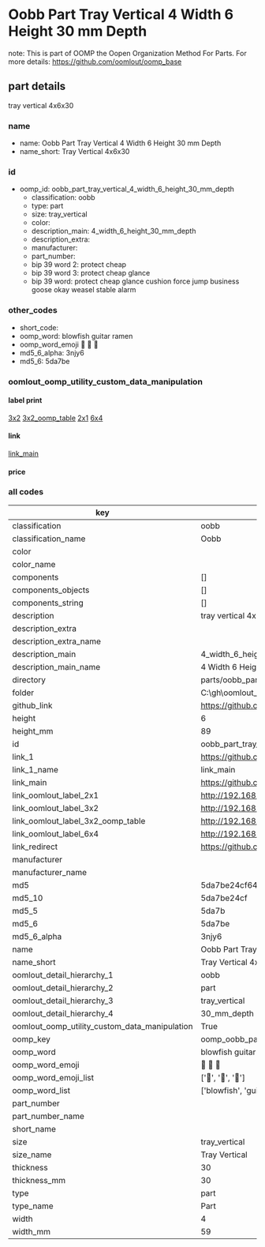 # Oobb Part Tray Vertical 4 Width 6 Height 30 mm Depth  

note: This is part of OOMP the Oopen Organization Method For Parts. For more details: https://github.com/oomlout/oomp_base

##  part details
  



tray vertical 4x6x30



### name
* name: Oobb Part Tray Vertical 4 Width 6 Height 30 mm Depth
* name_short: Tray Vertical 4x6x30 
### id
* oomp_id: oobb_part_tray_vertical_4_width_6_height_30_mm_depth
  * classification: oobb
  * type: part
  * size: tray_vertical
  * color: 
  * description_main: 4_width_6_height_30_mm_depth
  * description_extra: 
  * manufacturer: 
  * part_number: 
  * bip 39 word 2: protect cheap
  * bip 39 word 3: protect cheap glance
  * bip 39 word: protect cheap glance cushion force jump business goose okay weasel stable alarm

### other_codes
* short_code: 
* oomp_word: blowfish guitar ramen
* oomp_word_emoji :blowfish: :guitar: :ramen:
* md5_6_alpha: 3njy6
* md5_6: 5da7be






### oomlout_oomp_utility_custom_data_manipulation
#### label print
[3x2](http://192.168.1.245:1112/?label=oomp%203njy6)
[3x2_oomp_table](http://192.168.1.108:1112/?label=oomp%203njy6)
[2x1](http://192.168.1.242:1112/?label=oomp%203njy6)
[6x4](http://192.168.1.55:1112/?label=oomp%203njy6)    

#### link

[link_main](https://github.com/oomlout/oomlout_oobb_version_4_generated_parts/tree/main/navigation_oomp/oobb/part/tray_vertical/4_width_6_height_30_mm_depth/part)                              

#### price







### all codes 
| key | value |  
| --- | --- |  
| classification | oobb |  
| classification_name | Oobb |  
| color |  |  
| color_name |  |  
| components | [] |  
| components_objects | [] |  
| components_string | [] |  
| description | tray vertical 4x6x30 |  
| description_extra |  |  
| description_extra_name |  |  
| description_main | 4_width_6_height_30_mm_depth |  
| description_main_name | 4 Width 6 Height 30 mm Depth |  
| directory | parts/oobb_part_tray_vertical_4_width_6_height_30_mm_depth |  
| folder | C:\gh\oomlout_oobb_version_4_generated_parts\parts\oobb_part_tray_vertical_4_width_6_height_30_mm_depth |  
| github_link | https://github.com/oomlout/oomlout_oomp_part_src/tree/main/parts/oobb_part_tray_vertical_4_width_6_height_30_mm_depth |  
| height | 6 |  
| height_mm | 89 |  
| id | oobb_part_tray_vertical_4_width_6_height_30_mm_depth |  
| link_1 | https://github.com/oomlout/oomlout_oobb_version_4_generated_parts/tree/main/navigation_oomp/oobb/part/tray_vertical/4_width_6_height_30_mm_depth/part |  
| link_1_name | link_main |  
| link_main | https://github.com/oomlout/oomlout_oobb_version_4_generated_parts/tree/main/navigation_oomp/oobb/part/tray_vertical/4_width_6_height_30_mm_depth/part |  
| link_oomlout_label_2x1 | http://192.168.1.242:1112/?label=oomp%203njy6 |  
| link_oomlout_label_3x2 | http://192.168.1.245:1112/?label=oomp%203njy6 |  
| link_oomlout_label_3x2_oomp_table | http://192.168.1.108:1112/?label=oomp%203njy6 |  
| link_oomlout_label_6x4 | http://192.168.1.55:1112/?label=oomp%203njy6 |  
| link_redirect | https://github.com/oomlout/oomlout_oobb_version_4_generated_parts/tree/main/parts/oobb_tray_vertical_04_06_30 |  
| manufacturer |  |  
| manufacturer_name |  |  
| md5 | 5da7be24cf6483e1e3ad8366c549bd65 |  
| md5_10 | 5da7be24cf |  
| md5_5 | 5da7b |  
| md5_6 | 5da7be |  
| md5_6_alpha | 3njy6 |  
| name | Oobb Part Tray Vertical 4 Width 6 Height 30 mm Depth |  
| name_short | Tray Vertical 4x6x30  |  
| oomlout_detail_hierarchy_1 | oobb |  
| oomlout_detail_hierarchy_2 | part |  
| oomlout_detail_hierarchy_3 | tray_vertical |  
| oomlout_detail_hierarchy_4 | 30_mm_depth |  
| oomlout_oomp_utility_custom_data_manipulation | True |  
| oomp_key | oomp_oobb_part_tray_vertical_4_width_6_height_30_mm_depth |  
| oomp_word | blowfish guitar ramen |  
| oomp_word_emoji | :blowfish: :guitar: :ramen: |  
| oomp_word_emoji_list | [':blowfish:', ':guitar:', ':ramen:'] |  
| oomp_word_list | ['blowfish', 'guitar', 'ramen'] |  
| part_number |  |  
| part_number_name |  |  
| short_name |  |  
| size | tray_vertical |  
| size_name | Tray Vertical |  
| thickness | 30 |  
| thickness_mm | 30 |  
| type | part |  
| type_name | Part |  
| width | 4 |  
| width_mm | 59 |  
